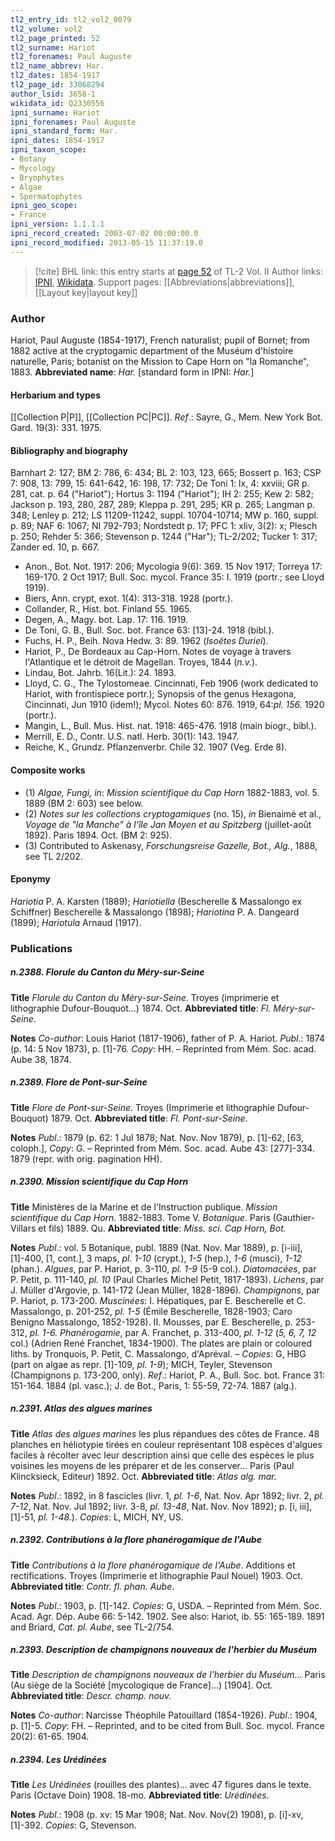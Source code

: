 ```yaml
---
tl2_entry_id: tl2_vol2_0079
tl2_volume: vol2
tl2_page_printed: 52
tl2_surname: Hariot
tl2_forenames: Paul Auguste
tl2_name_abbrev: Har.
tl2_dates: 1854-1917
tl2_page_id: 33068294
author_lsid: 3658-1
wikidata_id: Q2330556
ipni_surname: Hariot
ipni_forenames: Paul Auguste
ipni_standard_form: Har.
ipni_dates: 1854-1917
ipni_taxon_scope: 
- Botany
- Mycology
- Bryophytes
- Algae
- Spermatophytes
ipni_geo_scope: 
- France
ipni_version: 1.1.1.1
ipni_record_created: 2003-07-02 00:00:00.0
ipni_record_modified: 2013-05-15 11:37:19.0
---
```


> [!cite] BHL link: this entry starts at [page 52](https://www.biodiversitylibrary.org/page/33068294) of TL-2 Vol. II
> Author links: [IPNI](https://www.ipni.org/a/3658-1), [Wikidata](https://www.wikidata.org/wiki/Q2330556). Support pages: [[Abbreviations|abbreviations]], [[Layout key|layout key]]

### Author

Hariot, Paul Auguste (1854-1917), French naturalist; pupil of Bornet; from 1882 active at the cryptogamic department of the Muséum d'histoire naturelle, Paris; botanist on the Mission to Cape Horn on "la Romanche", 1883. 
**Abbreviated name**: *Har.* \[standard form in IPNI: *Har.*\]

#### Herbarium and types

[[Collection P|P]], [[Collection PC|PC]].
*Ref*.: Sayre, G., Mem. New York Bot. Gard. 19(3): 331. 1975.

#### Bibliography and biography

Barnhart 2: 127; BM 2: 786, 6: 434; BL 2: 103, 123, 665; Bossert p. 163; CSP 7: 908, 13: 799, 15: 641-642, 16: 198, 17: 732; De Toni 1: lx, 4: xxviii; GR p. 281, cat. p. 64 ("Hariot"); Hortus 3: 1194 ("Hariot"); IH 2: 255; Kew 2: 582; Jackson p. 193, 280, 287, 289; Kleppa p. 291, 295; KR p. 265; Langman p. 348; Lenley p. 212; LS 11209-11242, suppl. 10704-10714; MW p. 160, suppl. p. 89; NAF 6: 1067; NI 792-793; Nordstedt p. 17; PFC 1: xliv, 3(2): x; Plesch p. 250; Rehder 5: 366; Stevenson p. 1244 ("Har"); TL-2/202; Tucker 1: 317; Zander ed. 10, p. 667.
- Anon., Bot. Not. 1917: 206; Mycologia 9(6): 369. 15 Nov 1917; Torreya 17: 169-170. 2 Oct 1917; Bull. Soc. mycol. France 35: I. 1919 (portr.; see Lloyd 1919).
- Biers, Ann. crypt, exot. 1(4): 313-318. 1928 (portr.).
- Collander, R., Hist. bot. Finland 55. 1965.
- Degen, A., Magy. bot. Lap. 17: 116. 1919.
- De Toni, G. B., Bull. Soc. bot. France 63: \[13\]-24. 1918 (bibl.).
- Fuchs, H. P., Beih. Nova Hedw. 3: 89. 1962 (*Isoëtes Duriei*).
- Hariot, P., De Bordeaux au Cap-Horn. Notes de voyage à travers l'Atlantique et le détroit de Magellan. Troyes, 1844 (*n.v.*).
- Lindau, Bot. Jahrb. 16(Lit.): 24. 1893.
- Lloyd, C. G., The Tylostomeae. Cincinnati, Feb 1906 (work dedicated to Hariot, with frontispiece portr.); Synopsis of the genus Hexagona, Cincinnati, Jun 1910 (idem!); Mycol. Notes 60: 876. 1919, 64:*pl. 156.* 1920 (portr.).
- Mangin, L., Bull. Mus. Hist. nat. 1918: 465-476. 1918 (main biogr., bibl.).
- Merrill, E. D., Contr. U.S. natl. Herb. 30(1): 143. 1947.
- Reiche, K., Grundz. Pflanzenverbr. Chile 32. 1907 (Veg. Erde 8).

#### Composite works

- (1) *Algae, Fungi, in*: *Mission scientifique du Cap Horn* 1882-1883, vol. 5. 1889 (BM 2: 603) see below.
- (2) *Notes sur les collections cryptogamiques* (no. 15), *in* Bienaimé et al., *Voyage de "la Manche" à l'île Jan Moyen et au Spitzberg* (juillet-août 1892). Paris 1894. Oct. (BM 2: 925).
- (3) Contributed to Askenasy, *Forschungsreise Gazelle, Bot., Alg.*, 1888, see TL 2/202.

#### Eponymy

*Hariotia* P. A. Karsten (1889); *Hariotiella* (Bescherelle & Massalongo ex Schiffner) Bescherelle & Massalongo (1898); *Hariotina* P. A. Dangeard (1899); *Hariotula* Arnaud (1917).

### Publications

##### n.2388. Florule du Canton du Méry-sur-Seine

**Title**
*Florule du Canton du Méry-sur-Seine*. Troyes (imprimerie et lithographie Dufour-Bouquot...) 1874. Oct.
**Abbreviated title**: *Fl. Méry-sur-Seine*.

**Notes**
*Co-author*: Louis Hariot (1817-1906), father of P. A. Hariot.
*Publ*.: 1874 (p. 14: 5 Nov 1873), p. \[1\]-76. *Copy*: HH. – Reprinted from Mém. Soc. acad. Aube 38, 1874.

##### n.2389. Flore de Pont-sur-Seine

**Title**
*Flore de Pont-sur-Seine*. Troyes (Imprimerie et lithographie Dufour-Bouquot) 1879. Oct.
**Abbreviated title**: *Fl. Pont-sur-Seine*.

**Notes**
*Publ*.: 1879 (p. 62: 1 Jul 1878; Nat. Nov. Nov 1879), p. \[1\]-62, \[63, coloph.\], *Copy*: G. – Reprinted from Mém. Soc. acad. Aube 43: \[277\]-334. 1879 (repr. with orig. pagination HH).

##### n.2390. Mission scientifique du Cap Horn

**Title**
Ministères de la Marine et de l'Instruction publique. *Mission scientifique du Cap Horn*. 1882-1883. Tome V. *Botanique*. Paris (Gauthier-Villars et fils) 1889. Qu.
**Abbreviated title**: *Miss. sci. Cap Horn, Bot.*

**Notes**
*Publ*.: vol. 5 Botanique, publ. 1889 (Nat. Nov. Mar 1889), p. \[i-iii\], \[1\]-400, \[1, cont.\], 3 maps, *pl. 1-10* (crypt.), *1-5* (hep.), *1-6* (musci), *1-12* (phan.).
*Algues*, par P. Hariot, p. 3-110, *pl. 1-9* (5-9 col.).
*Diatomacées*, par P. Petit, p. 111-140, *pl. 10* (Paul Charles Michel Petit, 1817-1893).
*Lichens*, par J. Müller d'Argovie, p. 141-172 (Jean Müller, 1828-1896).
*Champignons*, par P. Hariot, p. 173-200.
*Muscinées*: I. Hépatiques, par E. Bescherelle et C. Massalongo, p. 201-252, *pl. 1-5* (Émile Bescherelle, 1828-1903; Caro Benigno Massalongo, 1852-1928).
II. Mousses, par E. Bescherelle, p. 253-312, *pl. 1-6.*
*Phanérogamie*, par A. Franchet, p. 313-400, *pl. 1-12* (*5, 6, 7, 12* col.) (Adrien René Franchet, 1834-1900).
The plates are plain or coloured liths. by Tronquois, P. Petit, C. Massalongo, d'Apréval. – *Copies*: G, HBG (part on algae as repr. \[1\]-109, *pl. 1-9*); MICH, Teyler, Stevenson (Champignons p. 173-200, only).
*Ref*.: Hariot, P. A., Bull. Soc. bot. France 31: 151-164. 1884 (pl. vasc.); J. de Bot., Paris, 1: 55-59, 72-74. 1887 (alg.).

##### n.2391. Atlas des algues marines

**Title**
*Atlas des algues marines* les plus répandues des côtes de France. 48 planches en héliotypie tirées en couleur représentant 108 espèces d'algues faciles à récolter avec leur description ainsi que celle des espèces le plus voisines les moyens de les préparer et de les conserver... Paris (Paul Klincksieck, Editeur) 1892. Oct.
**Abbreviated title**: *Atlas alg. mar.*

**Notes**
*Publ*.: 1892, in 8 fascicles (livr. 1, *pl. 1-6*, Nat. Nov. Apr 1892; livr. 2, *pl. 7-12*, Nat. Nov. Jul 1892; livr. 3-8, *pl. 13-48*, Nat. Nov. Nov 1892); p. \[i, iii\], \[1\]-51, *pl. 1-48.*). *Copies*: L, MICH, NY, US.

##### n.2392. Contributions à la flore phanérogamique de l'Aube

**Title**
*Contributions à la flore phanérogamique de l'Aube*. Additions et rectifications. Troyes (Imprimerie et lithographie Paul Nouel) 1903. Oct.
**Abbreviated title**: *Contr. fl. phan. Aube*.

**Notes**
*Publ*.: 1903, p. \[1\]-142. *Copies*: G, USDA. – Reprinted from Mém. Soc. Acad. Agr. Dép. Aube 66: 5-142. 1902. See also: Hariot, ib. 55: 165-189. 1891 and Briard, *Cat. pl. Aube*, see TL-2/754.

##### n.2393. Description de champignons nouveaux de l'herbier du Muséum

**Title**
*Description de champignons nouveaux de l'herbier du Muséum*... Paris (Au siège de la Société \[mycologique de France\]...) \[1904\]. Oct.
**Abbreviated title**: *Descr. champ. nouv.*

**Notes**
*Co-author*: Narcisse Théophile Patouillard (1854-1926).
*Publ*.: 1904, p. \[1\]-5. *Copy*: FH. – Reprinted, and to be cited from Bull. Soc. mycol. France 20(2): 61-65. 1904.

##### n.2394. Les Urédinées

**Title**
*Les Urédinées* (rouilles des plantes)... avec 47 figures dans le texte. Paris (Octave Doin) 1908. 18-mo.
**Abbreviated title**: *Urédinées*.

**Notes**
*Publ*.: 1908 (p. xv: 15 Mar 1908; Nat. Nov. Nov(2) 1908), p. \[i\]-xv, \[1\]-392. *Copies*: G, Stevenson.

